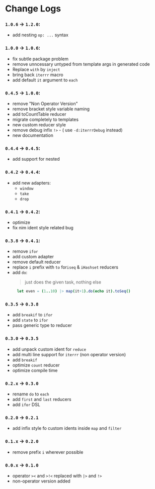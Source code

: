 # Change Logs
### `1.0.6` -> `1.2.0`:
- add nesting `op: ...` syntax

### `1.0.0` -> `1.0.6`:
- fix subtle package problem
- remove unncessary untyped from template args in generated code
- Replace `with` by `inject`
- bring back `iterrr` macro
- add default `it` argument to `each`

### `0.4.5` -> `1.0.0`:
- remove "Non Operator Version"
- remove bracket style variable naming
- add toCountTable reducer
- migrate completely to templates
- new custom reducer style
- remove debug infix `!>` - ( use `-d:iterrrDebug` instead)
- new documentation

### `0.4.4` -> `0.4.5`:
- add support for nested
  
### `0.4.2` -> `0.4.4`:
- add new adapters:
  - `window`
  - `take`
  - `drop`

### `0.4.1` -> `0.4.2`:
- optimize
- fix nim ident style related bug

### `0.3.8` -> `0.4.1`:
- remove `ifor`
- add custom adapter
- remove default reducer
- replace `i` prefix with `to` for`iseq` & `iHashset` reducers
- add `do`:
  > just does the given task, nothing else
  ```nim
    let even = (1..10) |> map(it+1).do(echo it).toSeq()
  ```

### `0.3.5` -> `0.3.8`
- add `breakif` to `ifor`
- add `state` to `ifor`
- pass generic type to reducer 

### `0.3.0` -> `0.3.5`
- add unpack custom ident for `reduce`
- add multi line support for `iterrr` (non operator version)
- add `breakif`
- optimize `count` reducer
- optimize compile time

### `0.2.x` -> `0.3.0`
- rename `do` to `each`
- add `first` and `last` reducers
- add `ifor` DSL

### `0.2.0` -> `0.2.1`
- add infix style fo custom idents inside `map` and `filter`

### `0.1.x` -> `0.2.0`
- remove prefix `i` wherever possible

### `0.0.x` -> `0.1.0`
- operator `><` and `>!<` replaced with `|>` and `!>`
- non-operator version added
